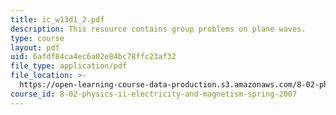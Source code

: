 ```yaml
---
title: ic_w13d1_2.pdf
description: This resource contains group problems on plane waves.
type: course
layout: pdf
uid: 6afdf84ca4ec6a02e84bc78ffc23af32
file_type: application/pdf
file_location: >-
  https://open-learning-course-data-production.s3.amazonaws.com/8-02-physics-ii-electricity-and-magnetism-spring-2007/6afdf84ca4ec6a02e84bc78ffc23af32_ic_w13d1_2.pdf
course_id: 8-02-physics-ii-electricity-and-magnetism-spring-2007
---
```

